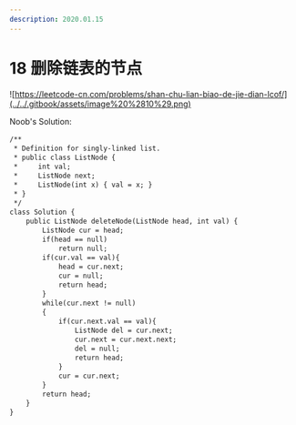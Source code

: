 ```yaml
---
description: 2020.01.15
---
```


# 18 删除链表的节点

![https://leetcode-cn.com/problems/shan-chu-lian-biao-de-jie-dian-lcof/](../../.gitbook/assets/image%20%2810%29.png)



Noob's Solution:

```text
/**
 * Definition for singly-linked list.
 * public class ListNode {
 *     int val;
 *     ListNode next;
 *     ListNode(int x) { val = x; }
 * }
 */
class Solution {
    public ListNode deleteNode(ListNode head, int val) {
        ListNode cur = head;
        if(head == null)
            return null;
        if(cur.val == val){
            head = cur.next;
            cur = null;
            return head;
        }
        while(cur.next != null)
        {
            if(cur.next.val == val){
                ListNode del = cur.next;
                cur.next = cur.next.next;
                del = null;
                return head;
            }
            cur = cur.next;
        }
        return head;
    }
}
```



